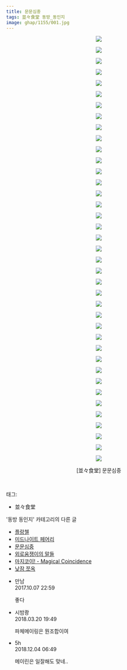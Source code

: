 ```yaml
---
title: 문문심중
tags: 並々食堂 동방_동인지
image: ghap/1155/001.jpg
---
```

<div class="article">
<p style="text-align: center; clear: none; float: none;"><img src="{{ site.nasurl }}/ghap/1155/001.jpg"/></p>
<p style="text-align: center; clear: none; float: none;"><img src="{{ site.nasurl }}/ghap/1155/002.jpg"/></p>
<p style="text-align: center; clear: none; float: none;"><img src="{{ site.nasurl }}/ghap/1155/003.jpg"/></p>
<p style="text-align: center; clear: none; float: none;"><img src="{{ site.nasurl }}/ghap/1155/004.jpg"/></p>
<p style="text-align: center; clear: none; float: none;"><img src="{{ site.nasurl }}/ghap/1155/005.jpg"/></p>
<p style="text-align: center; clear: none; float: none;"><img src="{{ site.nasurl }}/ghap/1155/006.jpg"/></p>
<p style="text-align: center; clear: none; float: none;"><img src="{{ site.nasurl }}/ghap/1155/007.jpg"/></p>
<p style="text-align: center; clear: none; float: none;"><img src="{{ site.nasurl }}/ghap/1155/008.jpg"/></p>
<p style="text-align: center; clear: none; float: none;"><img src="{{ site.nasurl }}/ghap/1155/009.jpg"/></p>
<p style="text-align: center; clear: none; float: none;"><img src="{{ site.nasurl }}/ghap/1155/010.jpg"/></p>
<p style="text-align: center; clear: none; float: none;"><img src="{{ site.nasurl }}/ghap/1155/011.jpg"/></p>
<p style="text-align: center; clear: none; float: none;"><img src="{{ site.nasurl }}/ghap/1155/012.jpg"/></p>
<p style="text-align: center; clear: none; float: none;"><img src="{{ site.nasurl }}/ghap/1155/013.jpg"/></p>
<p style="text-align: center; clear: none; float: none;"><img src="{{ site.nasurl }}/ghap/1155/014.jpg"/></p>
<p style="text-align: center; clear: none; float: none;"><img src="{{ site.nasurl }}/ghap/1155/015.jpg"/></p>
<p style="text-align: center; clear: none; float: none;"><img src="{{ site.nasurl }}/ghap/1155/016.jpg"/></p>
<p style="text-align: center; clear: none; float: none;"><img src="{{ site.nasurl }}/ghap/1155/017.jpg"/></p>
<p style="text-align: center; clear: none; float: none;"><img src="{{ site.nasurl }}/ghap/1155/018.jpg"/></p>
<p style="text-align: center; clear: none; float: none;"><img src="{{ site.nasurl }}/ghap/1155/019.jpg"/></p>
<p style="text-align: center; clear: none; float: none;"><img src="{{ site.nasurl }}/ghap/1155/020.jpg"/></p>
<p style="text-align: center; clear: none; float: none;"><img src="{{ site.nasurl }}/ghap/1155/021.jpg"/></p>
<p style="text-align: center; clear: none; float: none;"><img src="{{ site.nasurl }}/ghap/1155/022.jpg"/></p>
<p style="text-align: center; clear: none; float: none;"><img src="{{ site.nasurl }}/ghap/1155/023.jpg"/></p>
<p style="text-align: center; clear: none; float: none;"><img src="{{ site.nasurl }}/ghap/1155/024.jpg"/></p>
<p style="text-align: center; clear: none; float: none;"><img src="{{ site.nasurl }}/ghap/1155/025.jpg"/></p>
<p style="text-align: center; clear: none; float: none;"><img src="{{ site.nasurl }}/ghap/1155/026.jpg"/></p>
<p style="text-align: center; clear: none; float: none;"><img src="{{ site.nasurl }}/ghap/1155/027.jpg"/></p>
<p style="text-align: center; clear: none; float: none;"><img src="{{ site.nasurl }}/ghap/1155/028.jpg"/></p>
<p style="text-align: center; clear: none; float: none;"><img src="{{ site.nasurl }}/ghap/1155/029.jpg"/></p>
<p style="text-align: center; clear: none; float: none;"><img src="{{ site.nasurl }}/ghap/1155/030.jpg"/></p>
<p style="text-align: center; clear: none; float: none;"><img src="{{ site.nasurl }}/ghap/1155/031.jpg"/></p>
<p style="text-align: center; clear: none; float: none;"><img src="{{ site.nasurl }}/ghap/1155/032.jpg"/></p>
<p style="text-align: center; clear: none; float: none;"><img src="{{ site.nasurl }}/ghap/1155/033.jpg"/></p>
<p style="text-align: center; clear: none; float: none;"><img src="{{ site.nasurl }}/ghap/1155/034.jpg"/></p>
<p style="text-align: center; clear: none; float: none;"><img src="{{ site.nasurl }}/ghap/1155/035.jpg"/></p>
<p style="text-align: center; clear: none; float: none;"><img src="{{ site.nasurl }}/ghap/1155/036.jpg"/></p>
<p style="text-align: center; clear: none; float: none;"><img src="{{ site.nasurl }}/ghap/1155/037.jpg"/></p>
<p style="text-align: center; clear: none; float: none;"><img src="{{ site.nasurl }}/ghap/1155/038.jpg"/></p>
<p style="text-align: center; clear: none; float: none;"><img src="{{ site.nasurl }}/ghap/1155/039.jpg"/></p>
<p style="text-align: center; clear: none; float: none;">[並々食堂] 문문심중</p>
<p><br/></p>
</div><div class="tagTrail">
<p>태그: </p>
<ul>
<li>並々食堂</li>
</ul>
</div><div class="another">
<p>'동방 동인지' 카테고리의 다른 글</p>
<ul>
<li><a href="/2016-07-27-ghap_1157">플랑첼</a></li>
<li><a href="/2016-07-27-ghap_1156">미드나이트 페어리</a></li>
<li><a href="/2016-07-27-ghap_1155">문문심중</a></li>
<li><a href="/2016-07-27-ghap_1152">외로움쟁이의 말들</a></li>
<li><a href="/2016-07-27-ghap_1149">마지코이! - Magical Coincidence</a></li>
<li><a href="/2016-07-27-ghap_1148">낮잠 쪼옥</a></li>
</ul>
</div><div class="cb_module cb_fluid">
<div class="cb_wrt cb_profile">
<div class="comment">
<ul>
<li class="cb_thumb_off" id="comment15099475">
<div class="cb_comment_area">
<div class="cb_info_area">
<div class="cb_section">
<span class="cb_nick_name">만남</span>
</div>
<div class="cb_section">
<span class="cb_date">2017.10.07 22:59 </span>
</div>
</div>
<div class="cb_dsc_comment">
<p class="cb_dsc">
											좋다
										</p>
</div>
</div></li>
<li class="cb_thumb_off" id="comment15222955">
<div class="cb_comment_area">
<div class="cb_info_area">
<div class="cb_section">
<span class="cb_nick_name">시밤쾅</span>
</div>
<div class="cb_section">
<span class="cb_date">2018.03.20 19:49 </span>
</div>
</div>
<div class="cb_dsc_comment">
<p class="cb_dsc">
											파체메이링은 뭔조합이여
										</p>
</div>
</div></li>
<li class="cb_thumb_off" id="comment15382099">
<div class="cb_comment_area">
<div class="cb_info_area">
<div class="cb_section">
<span class="cb_nick_name">5h</span>
</div>
<div class="cb_section">
<span class="cb_date">2018.12.04 06:49 </span>
</div>
</div>
<div class="cb_dsc_comment">
<p class="cb_dsc">
											메이린은 일잘해도 맞네..
										</p>
</div>
</div></li>
</ul>
</div>
</div><!-- commentList close -->
</div>